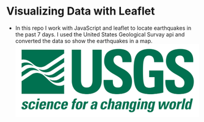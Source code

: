 # Visualizing Data with Leaflet


* In this repo I work with JavaScript and leaflet to locate earthquakes in the past 7 days. I 
used the United States Geological Survay api and converted the data so show the earthquakes in a map.
![1-map](Images/1-Logo.png)

